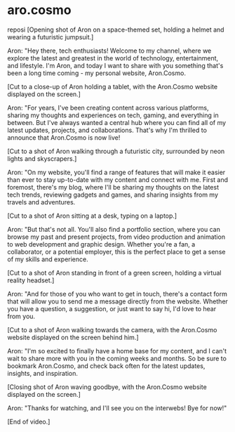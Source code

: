 # aro.cosmo
reposi
[Opening shot of Aron on a space-themed set, holding a helmet and wearing a futuristic jumpsuit.]

Aron: "Hey there, tech enthusiasts! Welcome to my channel, where we explore the latest and greatest in the world of technology, entertainment, and lifestyle. I'm Aron, and today I want to share with you something that's been a long time coming - my personal website, Aron.Cosmo.

[Cut to a close-up of Aron holding a tablet, with the Aron.Cosmo website displayed on the screen.]

Aron: "For years, I've been creating content across various platforms, sharing my thoughts and experiences on tech, gaming, and everything in between. But I've always wanted a central hub where you can find all of my latest updates, projects, and collaborations. That's why I'm thrilled to announce that Aron.Cosmo is now live!

[Cut to a shot of Aron walking through a futuristic city, surrounded by neon lights and skyscrapers.]

Aron: "On my website, you'll find a range of features that will make it easier than ever to stay up-to-date with my content and connect with me. First and foremost, there's my blog, where I'll be sharing my thoughts on the latest tech trends, reviewing gadgets and games, and sharing insights from my travels and adventures.

[Cut to a shot of Aron sitting at a desk, typing on a laptop.]

Aron: "But that's not all. You'll also find a portfolio section, where you can browse my past and present projects, from video production and animation to web development and graphic design. Whether you're a fan, a collaborator, or a potential employer, this is the perfect place to get a sense of my skills and experience.

[Cut to a shot of Aron standing in front of a green screen, holding a virtual reality headset.]

Aron: "And for those of you who want to get in touch, there's a contact form that will allow you to send me a message directly from the website. Whether you have a question, a suggestion, or just want to say hi, I'd love to hear from you.

[Cut to a shot of Aron walking towards the camera, with the Aron.Cosmo website displayed on the screen behind him.]

Aron: "I'm so excited to finally have a home base for my content, and I can't wait to share more with you in the coming weeks and months. So be sure to bookmark Aron.Cosmo, and check back often for the latest updates, insights, and inspiration.

[Closing shot of Aron waving goodbye, with the Aron.Cosmo website displayed on the screen.]

Aron: "Thanks for watching, and I'll see you on the interwebs! Bye for now!"

[End of video.]
